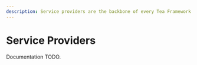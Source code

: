 ```yaml
---
description: Service providers are the backbone of every Tea Framework mod.
---
```


# Service Providers

Documentation TODO.
